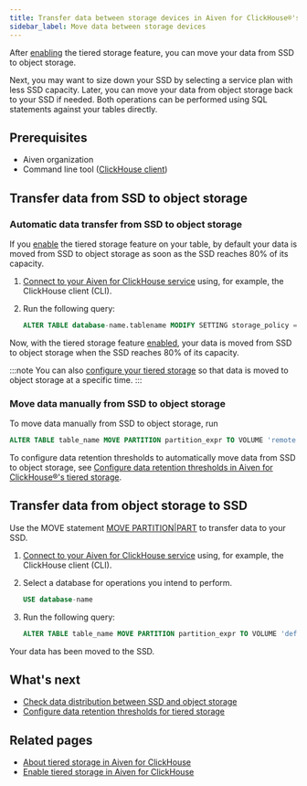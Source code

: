 ```yaml
---
title: Transfer data between storage devices in Aiven for ClickHouse®'s tiered storage
sidebar_label: Move data between storage devices
---
```


After [enabling](/docs/products/clickhouse/howto/enable-tiered-storage) the tiered storage feature, you can move your data from SSD to object storage.

Next, you may want to size down your SSD by selecting
a service plan with less SSD capacity. Later, you can move your data
from object storage back to your SSD if needed. Both operations can be
performed using SQL statements against your tables directly.

## Prerequisites

-   Aiven organization
-   Command line tool
    ([ClickHouse client](/docs/products/clickhouse/howto/connect-with-clickhouse-cli))

## Transfer data from SSD to object storage

### Automatic data transfer from SSD to object storage

If you
[enable](/docs/products/clickhouse/howto/enable-tiered-storage) the tiered storage feature
on your table, by default your
data is moved from SSD to object storage as soon as the SSD reaches 80%
of its capacity.

1.  [Connect to your Aiven for ClickHouse service](/docs/products/clickhouse/howto/list-connect-to-service)
    using, for example, the ClickHouse client (CLI).

1.  Run the following query:

    ```sql
    ALTER TABLE database-name.tablename MODIFY SETTING storage_policy = 'tiered'
    ```

Now, with the tiered storage feature
[enabled](/docs/products/clickhouse/howto/enable-tiered-storage), your data is moved from
SSD to object storage when the SSD reaches 80% of its capacity.

:::note
You can also
[configure your tiered storage](/docs/products/clickhouse/howto/configure-tiered-storage)
so that data is moved to object storage at a specific time.
:::

### Move data manually from SSD to object storage

To move data manually from SSD to object storage, run

```sql
ALTER TABLE table_name MOVE PARTITION partition_expr TO VOLUME 'remote'
```

To configure data retention thresholds to automatically move data from SSD to object
storage, see
[Configure data retention thresholds in Aiven for ClickHouse®'s tiered storage](/docs/products/clickhouse/howto/configure-tiered-storage).

## Transfer data from object storage to SSD

Use the MOVE statement
[MOVE PARTITION\|PART](https://clickhouse.com/docs/en/sql-reference/statements/alter/partition#move-partitionpart)
to transfer data to your SSD.

1.  [Connect to your Aiven for ClickHouse service](/docs/products/clickhouse/howto/list-connect-to-service)
    using, for example, the ClickHouse client (CLI).

1.  Select a database for operations you intend to perform.

    ```sql
    USE database-name
    ```

1.  Run the following query:

    ```sql
    ALTER TABLE table_name MOVE PARTITION partition_expr TO VOLUME 'default'
    ```

Your data has been moved to the SSD.

## What's next

-   [Check data distribution between SSD and object storage](/docs/products/clickhouse/howto/check-data-tiered-storage)
-   [Configure data retention thresholds for tiered storage](/docs/products/clickhouse/howto/configure-tiered-storage)

## Related pages

-   [About tiered storage in Aiven for ClickHouse](/docs/products/clickhouse/concepts/clickhouse-tiered-storage)
-   [Enable tiered storage in Aiven for ClickHouse](/docs/products/clickhouse/howto/enable-tiered-storage)
